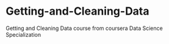 # Getting-and-Cleaning-Data
Getting and Cleaning Data course from coursera Data Science Specialization
